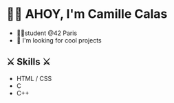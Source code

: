 # 🏴‍☠️ AHOY, I'm Camille Calas

- 👩‍🎓student @42 Paris
- 🔭 I'm looking for cool projects

## ⚔️  Skills ⚔️
- HTML / CSS
- C
- C++
